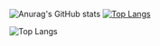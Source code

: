 ![Anurag's GitHub stats](https://github-readme-stats.vercel.app/api?username=LeoTerryMaster&show_icons=true&theme=transparent)
[![Top Langs](https://github-readme-stats.vercel.app/api/top-langs/?username=LeoTerryMaster)](https://github.com/anuraghazra/github-readme-stats)

![Top Langs](https://github-readme-stats.vercel.app/api/top-langs/?username=LeoTerryMaster&langs_count=20)
